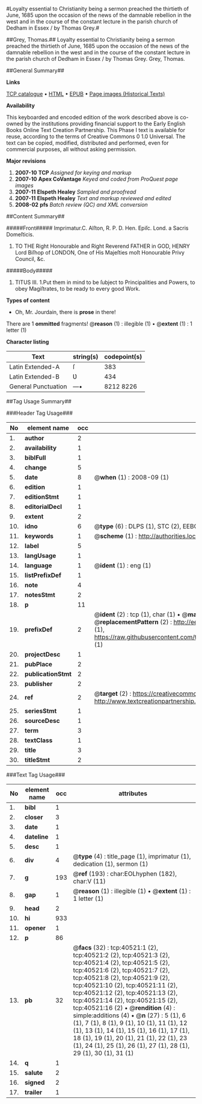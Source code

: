 #Loyalty essential to Christianity being a sermon preached the thirtieth of June, 1685 upon the occasion of the news of the damnable rebellion in the west and in the course of the constant lecture in the parish church of Dedham in Essex / by Thomas Grey.#

##Grey, Thomas.##
Loyalty essential to Christianity being a sermon preached the thirtieth of June, 1685 upon the occasion of the news of the damnable rebellion in the west and in the course of the constant lecture in the parish church of Dedham in Essex / by Thomas Grey.
Grey, Thomas.

##General Summary##

**Links**

[TCP catalogue](http://www.ota.ox.ac.uk/tcp/)  • 
[HTML](http://tei.it.ox.ac.uk/tcp/Texts-HTML/free/A42/A42126.html)  • 
[EPUB](http://tei.it.ox.ac.uk/tcp/Texts-EPUB/free/A42/A42126.epub) • 
[Page images (Historical Texts)](https://data.historicaltexts.jisc.ac.uk/view?pubId=eebo-07933678e&pageId=eebo-07933678e-40521-1)

**Availability**

This keyboarded and encoded edition of the
	       work described above is co-owned by the institutions
	       providing financial support to the Early English Books
	       Online Text Creation Partnership. This Phase I text is
	       available for reuse, according to the terms of Creative
	       Commons 0 1.0 Universal. The text can be copied,
	       modified, distributed and performed, even for
	       commercial purposes, all without asking permission.

**Major revisions**

1. __2007-10__ __TCP__ *Assigned for keying and markup*
1. __2007-10__ __Apex CoVantage__ *Keyed and coded from ProQuest page images*
1. __2007-11__ __Elspeth Healey__ *Sampled and proofread*
1. __2007-11__ __Elspeth Healey__ *Text and markup reviewed and edited*
1. __2008-02__ __pfs__ *Batch review (QC) and XML conversion*

##Content Summary##

#####Front#####
Imprimatur.C. Alſton, R. P. D. Hen. Epiſc. Lond. a Sacris Domeſticis.
1. TO THE Right Honourable and Right Reverend FATHER in GOD, HENRY Lord Biſhop of LONDON, One of His Majeſties moſt Honourable Privy Council, &c.

#####Body#####

1. TITUS III. 1.Put them in mind to be ſubject to Principalities and Powers, to obey Magiſtrates, to be ready to every good Work.

**Types of content**

  * Oh, Mr. Jourdain, there is **prose** in there!

There are 1 **ommitted** fragments! 
 @__reason__ (1) : illegible (1)  •  @__extent__ (1) : 1 letter (1)

**Character listing**


|Text|string(s)|codepoint(s)|
|---|---|---|
|Latin Extended-A|ſ|383|
|Latin Extended-B|Ʋ|434|
|General Punctuation|—•|8212 8226|

##Tag Usage Summary##

###Header Tag Usage###

|No|element name|occ|attributes|
|---|---|---|---|
|1.|__author__|2||
|2.|__availability__|1||
|3.|__biblFull__|1||
|4.|__change__|5||
|5.|__date__|8| @__when__ (1) : 2008-09 (1)|
|6.|__edition__|1||
|7.|__editionStmt__|1||
|8.|__editorialDecl__|1||
|9.|__extent__|2||
|10.|__idno__|6| @__type__ (6) : DLPS (1), STC (2), EEBO-CITATION (1), OCLC (1), VID (1)|
|11.|__keywords__|1| @__scheme__ (1) : http://authorities.loc.gov/ (1)|
|12.|__label__|5||
|13.|__langUsage__|1||
|14.|__language__|1| @__ident__ (1) : eng (1)|
|15.|__listPrefixDef__|1||
|16.|__note__|4||
|17.|__notesStmt__|2||
|18.|__p__|11||
|19.|__prefixDef__|2| @__ident__ (2) : tcp (1), char (1)  •  @__matchPattern__ (2) : ([0-9\-]+):([0-9IVX]+) (1), (.+) (1)  •  @__replacementPattern__ (2) : http://eebo.chadwyck.com/downloadtiff?vid=$1&page=$2 (1), https://raw.githubusercontent.com/textcreationpartnership/Texts/master/tcpchars.xml#$1 (1)|
|20.|__projectDesc__|1||
|21.|__pubPlace__|2||
|22.|__publicationStmt__|2||
|23.|__publisher__|2||
|24.|__ref__|2| @__target__ (2) : https://creativecommons.org/publicdomain/zero/1.0/ (1), http://www.textcreationpartnership.org/docs/. (1)|
|25.|__seriesStmt__|1||
|26.|__sourceDesc__|1||
|27.|__term__|3||
|28.|__textClass__|1||
|29.|__title__|3||
|30.|__titleStmt__|2||


###Text Tag Usage###

|No|element name|occ|attributes|
|---|---|---|---|
|1.|__bibl__|1||
|2.|__closer__|3||
|3.|__date__|1||
|4.|__dateline__|1||
|5.|__desc__|1||
|6.|__div__|4| @__type__ (4) : title_page (1), imprimatur (1), dedication (1), sermon (1)|
|7.|__g__|193| @__ref__ (193) : char:EOLhyphen (182), char:V (11)|
|8.|__gap__|1| @__reason__ (1) : illegible (1)  •  @__extent__ (1) : 1 letter (1)|
|9.|__head__|2||
|10.|__hi__|933||
|11.|__opener__|1||
|12.|__p__|86||
|13.|__pb__|32| @__facs__ (32) : tcp:40521:1 (2), tcp:40521:2 (2), tcp:40521:3 (2), tcp:40521:4 (2), tcp:40521:5 (2), tcp:40521:6 (2), tcp:40521:7 (2), tcp:40521:8 (2), tcp:40521:9 (2), tcp:40521:10 (2), tcp:40521:11 (2), tcp:40521:12 (2), tcp:40521:13 (2), tcp:40521:14 (2), tcp:40521:15 (2), tcp:40521:16 (2)  •  @__rendition__ (4) : simple:additions (4)  •  @__n__ (27) : 5 (1), 6 (1), 7 (1), 8 (1), 9 (1), 10 (1), 11 (1), 12 (1), 13 (1), 14 (1), 15 (1), 16 (1), 17 (1), 18 (1), 19 (1), 20 (1), 21 (1), 22 (1), 23 (1), 24 (1), 25 (1), 26 (1), 27 (1), 28 (1), 29 (1), 30 (1), 31 (1)|
|14.|__q__|1||
|15.|__salute__|2||
|16.|__signed__|2||
|17.|__trailer__|1||
